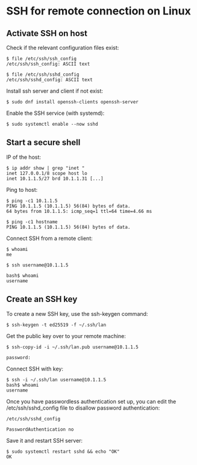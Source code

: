 # SSH for remote connection on Linux

## Activate SSH on host

Check if the relevant configuration files exist:

```
$ file /etc/ssh/ssh_config
/etc/ssh/ssh_config: ASCII text

$ file /etc/ssh/sshd_config
/etc/ssh/sshd_config: ASCII text

```

Install ssh server and client if not exist:

```
$ sudo dnf install openssh-clients openssh-server
```

Enable the SSH service (with systemd):

```
$ sudo systemctl enable --now sshd
```

## Start a secure shell

IP of the host:

```
$ ip addr show | grep "inet "
inet 127.0.0.1/8 scope host lo
inet 10.1.1.5/27 brd 10.1.1.31 [...]
```

Ping to host:

```
$ ping -c1 10.1.1.5
PING 10.1.1.5 (10.1.1.5) 56(84) bytes of data.
64 bytes from 10.1.1.5: icmp_seq=1 ttl=64 time=4.66 ms

$ ping -c1 hostname
PING 10.1.1.5 (10.1.1.5) 56(84) bytes of data.
```

Connect SSH from a remote client:

```
$ whoami
me

$ ssh username@10.1.1.5

bash$ whoami
username
```

## Create an SSH key

To create a new SSH key, use the ssh-keygen command:

```
$ ssh-keygen -t ed25519 -f ~/.ssh/lan
```

Get the public key over to your remote machine:

```
$ ssh-copy-id -i ~/.ssh/lan.pub username@10.1.1.5

password:
```

Connect SSH with key:

```
$ ssh -i ~/.ssh/lan username@10.1.1.5
bash$ whoami
username
```

Once you have passwordless authentication set up, you can edit the /etc/ssh/sshd_config file to disallow password authentication:

`/etc/ssh/sshd_config`

```
PasswordAuthentication no
```

Save it and restart SSH server:

```
$ sudo systemctl restart sshd && echo "OK"
OK
```
